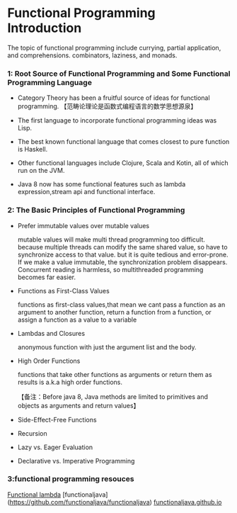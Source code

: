 #            Functional Programming Introduction

   The topic of functional programming include currying, partial application, and comprehensions. 
   combinators, laziness, and monads.

###  1: Root Source of Functional Programming and Some Functional Programming Language

* Category Theory has been a fruitful source of ideas for functional programming.
        【范畴论理论是函数式编程语言的数学思想源泉】
* The first language to incorporate functional programming ideas was Lisp.

* The best known functional language that comes closest to pure function is Haskell.

* Other functional languages include Clojure, Scala and Kotin, all of which run on the JVM.

* Java 8 now has some functional features such as lambda expression,stream api and functional interface.


###  2: The Basic Principles of Functional Programming
* Prefer immutable values over mutable values

  mutable values will make multi thread programming too difficult. 
  because multiple threads can modify the same shared value, so have to synchronize access to that value. 
  but it is quite tedious and error-prone.
  If we make a value immutable, the synchronization problem disappears. Concurrent reading
  is harmless, so multithreaded programming becomes far easier.
  
  
* Functions as First-Class Values
   
   functions as first-class values,that mean we cant pass a function
   as an argument to another function, return a function from a function, or assign a function
   as a value to a variable
   
* Lambdas and Closures

  anonymous function with just the argument list and the body.
  
* High Order Functions

    functions that take other functions as arguments or return them as results is a.k.a high order functions.
     
   【备注：Before java 8, Java methods are limited to primitives and objects as arguments and return values】
    

* Side-Effect-Free Functions

* Recursion

* Lazy vs. Eager Evaluation

* Declarative vs. Imperative Programming
   
   
   
   
   
### 3:functional programming resouces
[Functional lambda](http://www.functionaljava.org/)
[functionaljava] (https://github.com/functionaljava/functionaljava)
[functionaljava.github.io](https://github.com/functionaljava/functionaljava.github.io)